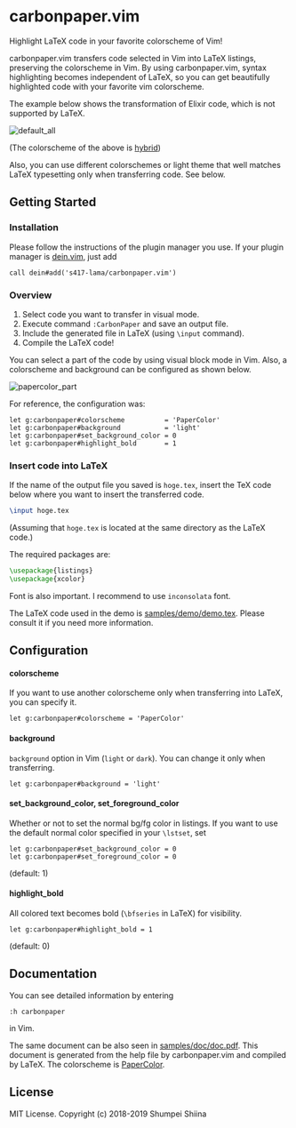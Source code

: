 # carbonpaper.vim
Highlight LaTeX code in your favorite colorscheme of Vim!

carbonpaper.vim transfers code selected in Vim into LaTeX listings, preserving the colorscheme in Vim.
By using carbonpaper.vim, syntax highlighting becomes independent of LaTeX, so you can get beautifully highlighted code with your favorite vim colorscheme.

The example below shows the transformation of Elixir code, which is not supported by LaTeX.

![default_all](https://raw.github.com/wiki/s417-lama/carbonpaper.vim/images/carbonpaper_default_all.gif)

(The colorscheme of the above is [hybrid](https://github.com/w0ng/vim-hybrid))

Also, you can use different colorschemes or light theme that well matches LaTeX typesetting only when transferring code. See below.

## Getting Started

### Installation
Please follow the instructions of the plugin manager you use.
If your plugin manager is [dein.vim](https://github.com/Shougo/dein.vim), just add
```vim
call dein#add('s417-lama/carbonpaper.vim')
```

### Overview
1. Select code you want to transfer in visual mode.
2. Execute command `:CarbonPaper` and save an output file.
3. Include the generated file in LaTeX (using `\input` command).
4. Compile the LaTeX code!

You can select a part of the code by using visual block mode in Vim.
Also, a colorscheme and background can be configured as shown below.

![papercolor_part](https://raw.github.com/wiki/s417-lama/carbonpaper.vim/images/carbonpaper_papercolor_part.gif)

For reference, the configuration was:
```vim
let g:carbonpaper#colorscheme          = 'PaperColor'
let g:carbonpaper#background           = 'light'
let g:carbonpaper#set_background_color = 0
let g:carbonpaper#highlight_bold       = 1
```

### Insert code into LaTeX
If the name of the output file you saved is `hoge.tex`, insert the TeX code below where you want to insert the transferred code.
```latex
\input hoge.tex
```
(Assuming that `hoge.tex` is located at the same directory as the LaTeX code.)

The required packages are:
```latex
\usepackage{listings}
\usepackage{xcolor}
```

Font is also important. I recommend to use `inconsolata` font.

The LaTeX code used in the demo is [samples/demo/demo.tex](samples/demo/demo.tex). Please consult it if you need more information.

## Configuration
#### colorscheme
If you want to use another colorscheme only when transferring into LaTeX, you can specify it.
```vim
let g:carbonpaper#colorscheme = 'PaperColor'
```

#### background
`background` option in Vim (`light` or `dark`).
You can change it only when transferring.
```vim
let g:carbonpaper#background = 'light'
```

#### set_background_color, set_foreground_color
Whether or not to set the normal bg/fg color in listings.
If you want to use the default normal color specified in your `\lstset`, set
```vim
let g:carbonpaper#set_background_color = 0
let g:carbonpaper#set_foreground_color = 0
```
(default: 1)

#### highlight_bold
All colored text becomes bold (`\bfseries` in LaTeX) for visibility.
```vim
let g:carbonpaper#highlight_bold = 1
```
(default: 0)

## Documentation
You can see detailed information by entering
```
:h carbonpaper
```
in Vim.

The same document can be also seen in [samples/doc/doc.pdf](samples/doc/doc.pdf).
This document is generated from the help file by carbonpaper.vim and compiled by LaTeX.
The colorscheme is [PaperColor](https://github.com/NLKNguyen/papercolor-theme).

## License
MIT License. Copyright (c) 2018-2019 Shumpei Shiina
